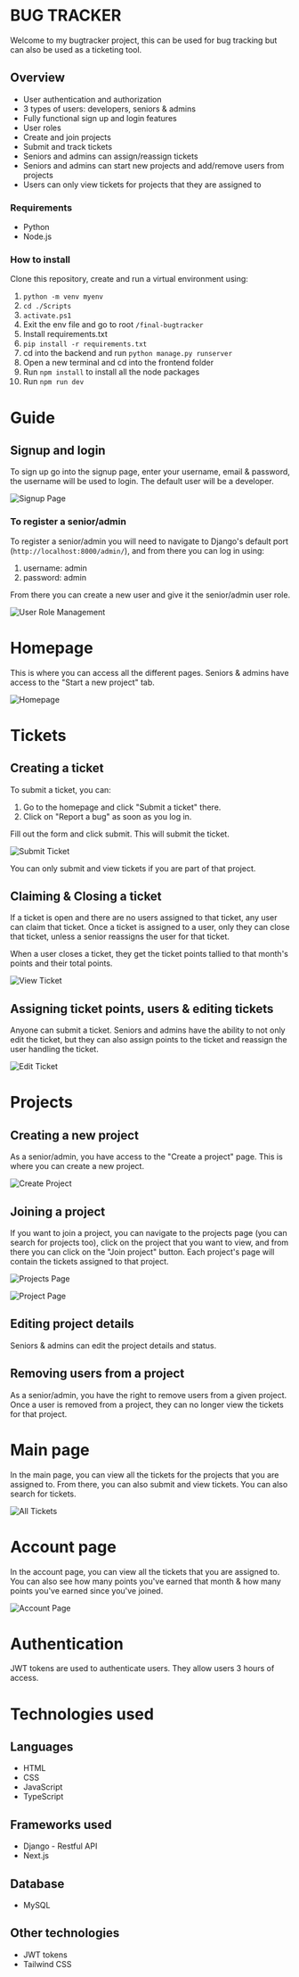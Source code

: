 # BUG TRACKER

Welcome to my bugtracker project, this can be used for bug tracking but can also be used as a ticketing tool.

## Overview

- User authentication and authorization
- 3 types of users: developers, seniors & admins
- Fully functional sign up and login features
- User roles
- Create and join projects
- Submit and track tickets
- Seniors and admins can assign/reassign tickets
- Seniors and admins can start new projects and add/remove users from projects
- Users can only view tickets for projects that they are assigned to

### Requirements

- Python
- Node.js

### How to install

Clone this repository, create and run a virtual environment using:

1. `python -m venv myenv`
2. `cd ./Scripts`
3. `activate.ps1`
4. Exit the env file and go to root `/final-bugtracker`
5. Install requirements.txt
6. `pip install -r requirements.txt`
7. cd into the backend and run `python manage.py runserver`
8. Open a new terminal and cd into the frontend folder
9. Run `npm install` to install all the node packages
10. Run `npm run dev`

# Guide

## Signup and login

To sign up go into the signup page, enter your username, email & password, the username will be used to login. The default user will be a developer.

![Signup Page](./IMAGES/signup.jpg)

### To register a senior/admin

To register a senior/admin you will need to navigate to Django's default port (`http://localhost:8000/admin/`), and from there you can log in using:

1. username: admin
2. password: admin

From there you can create a new user and give it the senior/admin user role.

![User Role Management](./IMAGES/userrole.jpg)

# Homepage

This is where you can access all the different pages. Seniors & admins have access to the "Start a new project" tab.

![Homepage](./IMAGES/homepage.jpg)

# Tickets

## Creating a ticket

To submit a ticket, you can:

1. Go to the homepage and click "Submit a ticket" there.
2. Click on "Report a bug" as soon as you log in.

Fill out the form and click submit. This will submit the ticket.

![Submit Ticket](./IMAGES/submitticket.jpg)

You can only submit and view tickets if you are part of that project.

## Claiming & Closing a ticket

If a ticket is open and there are no users assigned to that ticket, any user can claim that ticket. Once a ticket is assigned to a user, only they can close that ticket, unless a senior reassigns the user for that ticket.

When a user closes a ticket, they get the ticket points tallied to that month's points and their total points.

![View Ticket](./IMAGES/viewticket.jpg)

## Assigning ticket points, users & editing tickets

Anyone can submit a ticket. Seniors and admins have the ability to not only edit the ticket, but they can also assign points to the ticket and reassign the user handling the ticket.

![Edit Ticket](./IMAGES/edit-ticket.jpg)

# Projects

## Creating a new project

As a senior/admin, you have access to the "Create a project" page. This is where you can create a new project.

![Create Project](./IMAGES/createproject.jpg)

## Joining a project

If you want to join a project, you can navigate to the projects page (you can search for projects too), click on the project that you want to view, and from there you can click on the "Join project" button. Each project's page will contain the tickets assigned to that project.

![Projects Page](./IMAGES/projects.jpg)

![Project Page](./IMAGES/projectpage.jpg)

## Editing project details

Seniors & admins can edit the project details and status.

## Removing users from a project

As a senior/admin, you have the right to remove users from a given project. Once a user is removed from a project, they can no longer view the tickets for that project.

# Main page

In the main page, you can view all the tickets for the projects that you are assigned to. From there, you can also submit and view tickets. You can also search for tickets.

![All Tickets](./IMAGES/alltickets.jpg)

# Account page

In the account page, you can view all the tickets that you are assigned to. You can also see how many points you've earned that month & how many points you've earned since you've joined.

![Account Page](./IMAGES/accountpage.jpg)

# Authentication

JWT tokens are used to authenticate users. They allow users 3 hours of access.

# Technologies used

## Languages

- HTML
- CSS
- JavaScript
- TypeScript

## Frameworks used

- Django - Restful API
- Next.js

## Database

- MySQL

## Other technologies

- JWT tokens
- Tailwind CSS
